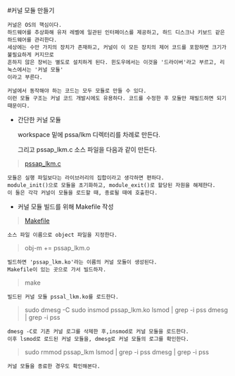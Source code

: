 #커널 모듈 만들기

    커널은 OS의 핵심이다.
    하드웨어를 추상화해 유저 레벨에 일관된 인터페이스를 제공하고, 하드 디스크나 키보드 같은 하드웨어를 관리한다.
    세상에는 수만 가지의 장치가 존재하고, 커널이 이 모든 장치의 제어 코드를 포함하면 크기가 불필요하게 커지므로
    흔하지 않은 장비는 별도로 설치하게 된다. 윈도우에서는 이것을 '드라이버'라고 부르고, 리눅스에서는 '커널 모듈'
    이라고 부른다.

    커널에서 동작해야 하는 코드는 모두 모듈로 만들 수 있다.
    이런 모듈 구조는 커널 코드 개발시에도 유용하다. 코드를 수정한 후 모듈만 재빌드하면 되기 때문이다.

* 간단한 커널 모듈

    workspace 밑에 pssa/lkm 디렉터리를 차례로 만든다.

    그리고 pssap_lkm.c 소스 파일을 다음과 같이 만든다.

>[pssap_lkm.c](소스\pssap_lkm.c)

    모듈은 실행 파일보다는 라이브러리의 집합이라고 생각하면 편하다.
    module_init()으로 모듈을 초기화하고, module_exit()로 할당된 자원을 해제한다.
    이 둘은 각각 커널이 모듈을 로드할 때, 종료될 때에 호출한다.

* 커널 모듈 빌드를 위해 Makefile 작성

>[Makefile](소스\Makefile)

    소스 파일 이름으로 object 파일을 지정한다.

 > obj-m += pssap_lkm.o

    빌드하면 'pssap_lkm.ko'라는 이름의 커널 모듈이 생성된다.
    Makefile이 있는 곳으로 가서 빌드하자.

> make

    빌드된 커널 모듈 pssal_lkm.ko를 로드한다.

> sudo dmesg -C
> sudo insmod pssap_lkm.ko
> lsmod | grep -i pss
> dmesg | grep -i pss

    dmesg -C로 기존 커널 로그를 삭제한 후,insmod로 커널 모듈을 로드한다.
    이후 lsmod로 로드된 커널 모듈을, dmesg로 커널 모듈의 로그를 확인한다.

>sudo rmmod pssap_lkm
>lsmod | grep -i pss
>dmesg | grep -i pss

    커널 모듈을 종료한 경우도 확인해본다.
